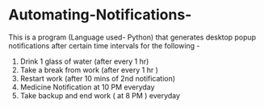 # Automating-Notifications-
This is a program (Language used- Python) that generates desktop popup notifications after certain time intervals for the following -
1. Drink 1 glass of water (after every 1 hr)
2. Take a break from work (after every 1 hr )
3. Restart work (after 10 mins of 2nd notification)
4. Medicine Notification at 10 PM everyday
5. Take backup and end work ( at 8 PM ) everyday
